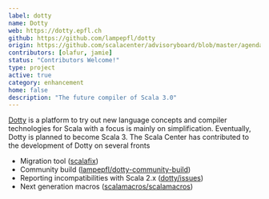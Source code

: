 ```yaml
---
label: dotty
name: Dotty
web: https://dotty.epfl.ch
github: https://github.com/lampepfl/dotty
origin: https://github.com/scalacenter/advisoryboard/blob/master/agendas/001-2016-q2.md
contributors: [olafur, jamie]
status: "Contributors Welcome!"
type: project
active: true
category: enhancement
home: false
description: "The future compiler of Scala 3.0"
---
```

[Dotty](http://dotty.epfl.ch/) is a platform to try out new language concepts
and compiler technologies for Scala with a focus is mainly on simplification.
Eventually, Dotty is planned to become Scala 3.  The Scala Center has contributed
to the development of Dotty on several fronts

- Migration tool ([scalafix](https://scalacenter.github.io/scalafix))
- Community build ([lampepfl/dotty-community-build](https://github.com/lampepfl/dotty-community-build))
- Reporting incompatibilities with Scala 2.x ([dotty/issues](https://github.com/lampepfl/dotty/issues/created_by/olafurpg))
- Next generation macros ([scalamacros/scalamacros](http://www.scala-lang.org/blog/2017/11/27/macros.html))
